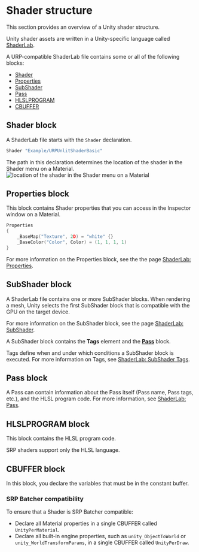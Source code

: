 # Shader structure

This section provides an overview of a Unity shader structure.

Unity shader assets are written in a Unity-specific language called [ShaderLab](https://docs.unity3d.com/Manual/SL-Shader.html). 

A URP-compatible ShaderLab file contains some or all of the following blocks:
* [Shader](#shader)
* [Properties](#properties)
* [SubShader](#subshader)
* [Pass](#pass)
* [HLSLPROGRAM](#hlsl)
* [CBUFFER](#cbuffer)

<a name="shader"></a>

## Shader block

A ShaderLab file starts with the `Shader` declaration.

```c++
Shader "Example/URPUnlitShaderBasic"
```

The path in this declaration determines the location of the shader in the Shader menu on a Material.
![location of the shader in the Shader menu on a Material](Images/shader-examples/urp-material-ui-shader-path.png)

<a name="properties"></a>

## Properties block

This block contains Shader properties that you can access in the Inspector window on a Material.

```c++
Properties
{ 
    _BaseMap("Texture", 2D) = "white" {}
    _BaseColor("Color", Color) = (1, 1, 1, 1)
}
```

For more information on the Properties block, see the the page [ShaderLab: Properties](https://docs.unity3d.com/Manual/SL-Properties.html).

<a name="subshader"></a>

## SubShader block

A ShaderLab file contains one or more SubShader blocks. When rendering a mesh, Unity selects the first SubShader block that is compatible with the GPU on the target device.

For more information on the SubShader block, see the page [ShaderLab: SubShader](https://docs.unity3d.com/Manual/SL-SubShader.html).

A SubShader block contains the __Tags__ element and the [__Pass__](#pass) block.

Tags define when and under which conditions a SubShader block is executed. For more information on Tags, see [ShaderLab: SubShader Tags](https://docs.unity3d.com/Manual/SL-SubShaderTags.html).

<a name="pass"></a>

## Pass block

A Pass can contain information about the Pass itself (Pass name, Pass tags, etc.), and the HLSL program code. For more information, see [ShaderLab: Pass](https://docs.unity3d.com/Manual/SL-Pass.html).


<a name="hlsl"></a>

## HLSLPROGRAM block

This block contains the HLSL program code.

SRP shaders support only the HLSL language.

<a name="cbuffer"></a>

## CBUFFER block

In this block, you declare the variables that must be in the constant buffer.

### SRP Batcher compatibility

To ensure that a Shader is SRP Batcher compatible:
* Declare all Material properties in a single CBUFFER called `UnityPerMaterial`.
* Declare all built-in engine properties, such as `unity_ObjectToWorld` or `unity_WorldTransformParams`, in a single CBUFFER called `UnityPerDraw`.

